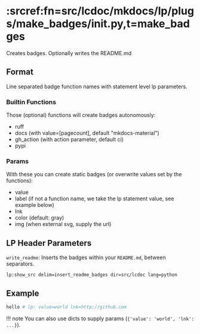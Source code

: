 # :srcref:fn=src/lcdoc/mkdocs/lp/plugs/make_badges/__init__.py,t=make_badges

Creates badges. Optionally writes the README.md

## Format

Line separated badge function names with statement level lp parameters.

### Builtin Functions

Those (optional) functions will create badges autonomously:

- ruff
- docs (with value=[pagecount], default "mkdocs-material")
- gh_action (with action parameter, default ci)
- pypi

### Params

With these you can create static badges (or overwrite values set by the functions):

- value
- label (if not a function name, we take the lp statement value, see example below)
- lnk
- color (default: gray)
- img (when external svg, supply the url)

## LP Header Parameters

`write_readme`: Inserts the badges within your `README.md`, between separators.

`lp:show_src delim=insert_readme_badges dir=src/lcdoc lang=python`

## Example

```bash lp addsrc mode=make_badges eval=always
hello # lp: value=world lnk=http://github.com 

```

!!! note
    You can also use dicts to supply params (`{'value': 'world', 'lnk': ...}`).
